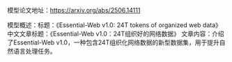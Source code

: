 模型论文地址：https://arxiv.org/abs/2506.14111

模型概述：标题：《Essential-Web v1.0: 24T tokens of organized web data》
中文文章标题：《Essential-Web v1.0：24T组织好的网络数据》
文章内容：介绍了Essential-Web v1.0，一种包含24T组织化网络数据的新型数据集，用于提升自然语言处理任务。
